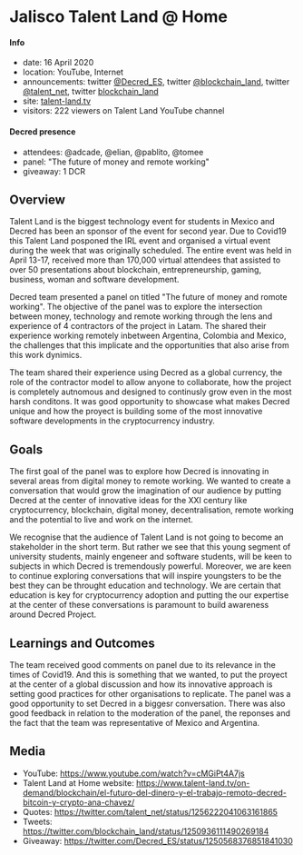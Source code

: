 # Jalisco Talent Land @ Home

#### Info

- date: 16 April 2020
- location: YouTube, Internet
- announcements: twitter [@Decred_ES](https://twitter.com/Decred_ES/status/1250497575016435712), twitter [@blockchain_land](https://twitter.com/blockchain_land/status/1250470211888787459), twitter [@talent_net](https://twitter.com/talent_net/status/1250419837030952960), twitter [blockchain_land](https://twitter.com/blockchain_land/status/1250538840768434176)
- site: [talent-land.tv](https://www.talent-land.tv/)
- visitors: 222 viewers on Talent Land YouTube channel

#### Decred presence

- attendees: @adcade, @elian, @pablito, @tomee
- panel: "The future of money and remote working"
- giveaway: 1 DCR

## Overview

Talent Land is the biggest technology event for students in Mexico and Decred has been an sponsor of the event for second year. Due to Covid19 this Talent Land posponed the IRL event and organised a virtual event during the week that was originally scheduled. The entire event was held in April 13-17, received more than 170,000 virtual attendees that assisted to over 50 presentations about blockchain, entrepreneurship, gaming, business, woman and software development.

Decred team presented a panel on titled "The future of money and romote working". The objective of the panel was to explore the intersection between money, technology and remote working through the lens and experience of 4 contractors of the project in Latam. The shared their experience working remotely inbetween Argentina, Colombia and Mexico, the challenges that this implicate and the opportunities that also arise from this work dynimics.

The team shared their experience using Decred as a global currency, the role of the contractor model to allow anyone to collaborate, how the project is completely autnomous and designed to continusly grow even in the most harsh conditons. It was good opportunity to showcase what makes Decred unique and how the proyect is building some of the most innovative software developments in the cryptocurrency industry.

## Goals

The first goal of the panel was to explore how Decred is innovating in several areas from digital money to remote working. We wanted to create a conversation that would grow the imagination of our audience by putting Decred at the center of innovative ideas for the XXI century like cryptocurrency, blockchain, digital money, decentralisation, remote working and the potential to live and work on the internet.

We recognise that the audience of Talent Land is not going to become an stakeholder in the short term. But rather we see that this young segment of university students, mainly engeneer and software students, will be keen to subjects in which Decred is tremendously powerful. Moreover, we are keen to continue exploring conversations that will inspire youngsters to be the best they can be throught education and technology. We are certain that education is key for cryptocurrency adoption and putting the our expertise at the center of these conversations is paramount to build awareness around Decred Project.

## Learnings and Outcomes

The team received good comments on panel due to its relevance in the times of Covid19. And this is something that we wanted, to put the proyect at the center of a global discussion and how its innovative approach is setting good practices for other organisations to replicate. The panel was a good opportunity to set Decred in a biggesr conversation. There was also good feedback in relation to the moderation of the panel, the reponses and the fact that the team was representative of Mexico and Argentina.

## Media

- YouTube: https://www.youtube.com/watch?v=cMGiPt4A7js
- Talent Land at Home website: https://www.talent-land.tv/on-demand/blockchain/el-futuro-del-dinero-y-el-trabajo-remoto-decred-bitcoin-y-crypto-ana-chavez/
- Quotes: https://twitter.com/talent_net/status/1256222041063161865
- Tweets: https://twitter.com/blockchain_land/status/1250936111490269184
- Giveaway: https://twitter.com/Decred_ES/status/1250568376851841030
